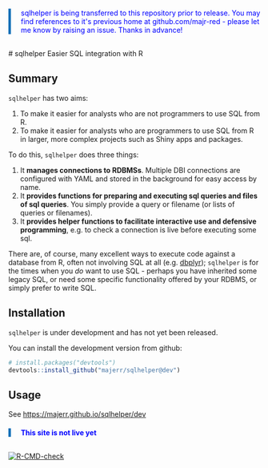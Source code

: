 <style>
blockquote {
  margin: 20px 0 30px;
  padding-left: 20px;
  border-left: 5px solid #1371b8;
  color: blue;
}
</style>

<blockquote> 
<p> 
 sqlhelper is being transferred to this repository prior to release. 
 You may find references to it's previous home at github.com/majr-red - 
 please let me know by raising an issue. Thanks in advance!
 </p>
</blockquote>
# sqlhelper
Easier SQL integration with R

## Summary
`sqlhelper` has two aims:

1. To make it easier for analysts who are not programmers to use SQL from R.
1. To make it easier for analysts who are programmers to use SQL from R in larger, more complex projects such as Shiny apps and packages.

To do this, `sqlhelper` does three things:

1. It **manages connections to RDBMSs**. Multiple DBI connections are configured with YAML and stored in the background for easy access by name.
1. It **provides functions for preparing and executing sql queries and files of sql queries**. You simply provide a query or filename (or lists of queries or filenames).
1. It **provides helper functions to facilitate interactive use and defensive programming**, e.g. to check a connection is live before executing some sql.

There are, of course, many excellent ways to execute code against a database
from R, often not involving SQL at all (e.g. [dbplyr](https://dbplyr.tidyverse.org/));
`sqlhelper` is for the times when you *do* want to use SQL - perhaps you have
inherited some legacy SQL, or need some specific functionality offered by your 
RDBMS, or simply prefer to write SQL.

## Installation

`sqlhelper` is under development and has not yet been released.

You can install the development version from github:

```R
# install.packages("devtools")
devtools::install_github("majerr/sqlhelper@dev")
```

## Usage

See https://majerr.github.io/sqlhelper/dev


<blockquote>
<p color=blue> <strong > This site is not live yet </strong> </p>
</blockquote>

<!-- badges: start -->
  [![R-CMD-check](https://github.com/majerr/sqlhelper/actions/workflows/R-CMD-check.yaml/badge.svg)](https://github.com/majerr/sqlhelper/actions/workflows/R-CMD-check.yaml)
  <!-- badges: end -->

